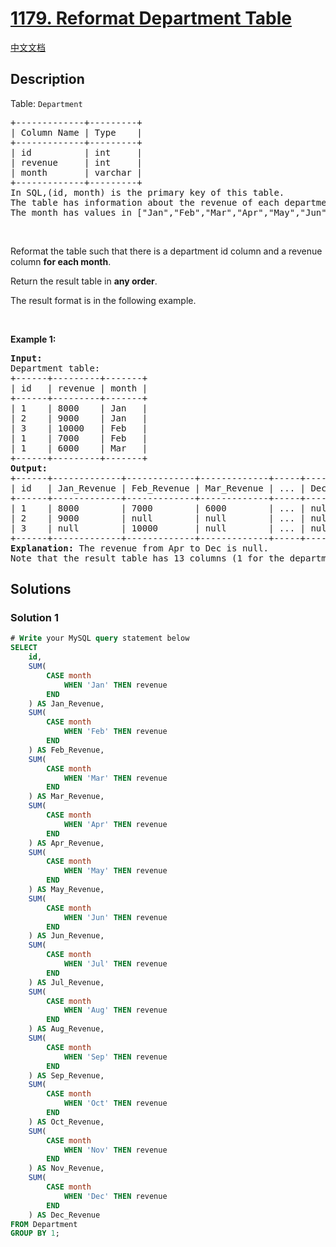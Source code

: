 # [1179. Reformat Department Table](https://leetcode.com/problems/reformat-department-table)

[中文文档](./solution/1100-1199/1179.Reformat%20Department%20Table/README.md)

<!-- tags:Database -->

## Description

<p>Table: <code>Department</code></p>

<pre>
+-------------+---------+
| Column Name | Type    |
+-------------+---------+
| id          | int     |
| revenue     | int     |
| month       | varchar |
+-------------+---------+
In SQL,(id, month) is the primary key of this table.
The table has information about the revenue of each department per month.
The month has values in [&quot;Jan&quot;,&quot;Feb&quot;,&quot;Mar&quot;,&quot;Apr&quot;,&quot;May&quot;,&quot;Jun&quot;,&quot;Jul&quot;,&quot;Aug&quot;,&quot;Sep&quot;,&quot;Oct&quot;,&quot;Nov&quot;,&quot;Dec&quot;].
</pre>

<p>&nbsp;</p>

<p>Reformat the table such that there is a department id column and a revenue column <strong>for each month</strong>.</p>

<p>Return the result table in <strong>any order</strong>.</p>

<p>The result format is in the following example.</p>

<p>&nbsp;</p>
<p><strong class="example">Example 1:</strong></p>

<pre>
<strong>Input:</strong> 
Department table:
+------+---------+-------+
| id   | revenue | month |
+------+---------+-------+
| 1    | 8000    | Jan   |
| 2    | 9000    | Jan   |
| 3    | 10000   | Feb   |
| 1    | 7000    | Feb   |
| 1    | 6000    | Mar   |
+------+---------+-------+
<strong>Output:</strong> 
+------+-------------+-------------+-------------+-----+-------------+
| id   | Jan_Revenue | Feb_Revenue | Mar_Revenue | ... | Dec_Revenue |
+------+-------------+-------------+-------------+-----+-------------+
| 1    | 8000        | 7000        | 6000        | ... | null        |
| 2    | 9000        | null        | null        | ... | null        |
| 3    | null        | 10000       | null        | ... | null        |
+------+-------------+-------------+-------------+-----+-------------+
<strong>Explanation:</strong> The revenue from Apr to Dec is null.
Note that the result table has 13 columns (1 for the department id + 12 for the months).
</pre>

## Solutions

### Solution 1

<!-- tabs:start -->

```sql
# Write your MySQL query statement below
SELECT
    id,
    SUM(
        CASE month
            WHEN 'Jan' THEN revenue
        END
    ) AS Jan_Revenue,
    SUM(
        CASE month
            WHEN 'Feb' THEN revenue
        END
    ) AS Feb_Revenue,
    SUM(
        CASE month
            WHEN 'Mar' THEN revenue
        END
    ) AS Mar_Revenue,
    SUM(
        CASE month
            WHEN 'Apr' THEN revenue
        END
    ) AS Apr_Revenue,
    SUM(
        CASE month
            WHEN 'May' THEN revenue
        END
    ) AS May_Revenue,
    SUM(
        CASE month
            WHEN 'Jun' THEN revenue
        END
    ) AS Jun_Revenue,
    SUM(
        CASE month
            WHEN 'Jul' THEN revenue
        END
    ) AS Jul_Revenue,
    SUM(
        CASE month
            WHEN 'Aug' THEN revenue
        END
    ) AS Aug_Revenue,
    SUM(
        CASE month
            WHEN 'Sep' THEN revenue
        END
    ) AS Sep_Revenue,
    SUM(
        CASE month
            WHEN 'Oct' THEN revenue
        END
    ) AS Oct_Revenue,
    SUM(
        CASE month
            WHEN 'Nov' THEN revenue
        END
    ) AS Nov_Revenue,
    SUM(
        CASE month
            WHEN 'Dec' THEN revenue
        END
    ) AS Dec_Revenue
FROM Department
GROUP BY 1;
```

<!-- tabs:end -->

<!-- end -->
